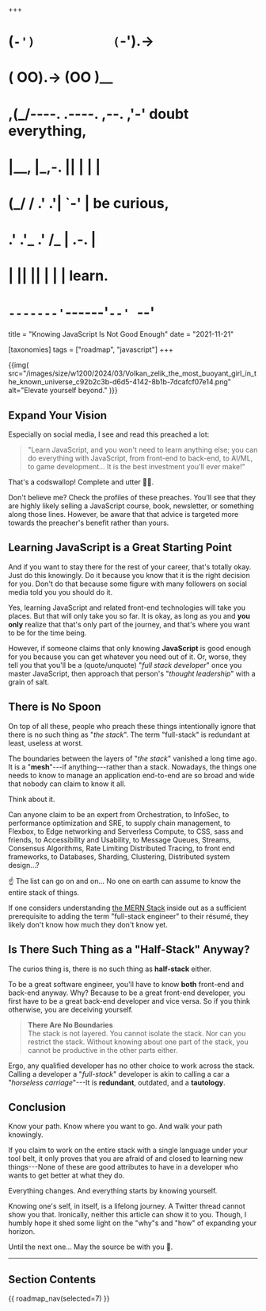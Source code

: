+++
#   (`-')           (`-').->
#   ( OO).->        (OO )__
# ,(_/----. .----. ,--. ,'-' doubt everything,
# |__,    |\_,-.  ||  | |  |
#  (_/   /    .' .'|  `-'  | be curious,
#  .'  .'_  .'  /_ |  .-.  |
# |       ||      ||  | |  | learn.
# `-------'`------'`--' `--'

title = "Knowing JavaScript Is Not Good Enough"
date = "2021-11-21"

[taxonomies]
tags = ["roadmap", "javascript"]
+++


{{img(
  src="/images/size/w1200/2024/03/Volkan_zelik_the_most_buoyant_girl_in_the_known_universe_c92b2c3b-d6d5-4142-8b1b-7dcafcf07e14.png"
  alt="Elevate yourself beyond."
)}}

## Expand Your Vision

Especially on social media, I see and read this preached a lot:

> "Learn JavaScript, and you won't need to learn anything else; you can do
> everything with JavaScript, from front-end to back-end, to AI/ML, to game
> development... It is the best investment you'll ever make!"

That's a codswallop! Complete and utter 🐴💩.

Don't believe me? Check the profiles of these preaches. You'll see that they are
highly likely selling a JavaScript course, book, newsletter, or something along
those lines. However, be aware that that advice is targeted more towards the
preacher's benefit rather than yours.

## Learning JavaScript is a Great Starting Point

And if you want to stay there for the rest of your career, that's totally okay.
Just do this knowingly. Do it because you know that it is the right decision for
you. Don't do that because some figure with many followers on social media told
you you should do it.

Yes, learning JavaScript and related front-end technologies will take you
places. But that will only take you so far. It is okay, as long as you and **you
only** realize that that's only part of the journey, and that's where you want
to be for the time being.

However, if someone claims that only knowing **JavaScript** is good enough for
you because you can get whatever you need out of it. Or, worse, they tell you
that you'll be a (quote/unquote) "*full stack developer*" once you master
JavaScript, then approach that person's "*thought leadership*" with a grain of
salt.

## There is No Spoon

On top of all these, people who preach these things intentionally ignore that
there is no such thing as "_the stack_". The term "full-stack" is redundant at
least, useless at worst.

The boundaries between the layers of "_the stack_" vanished a long time ago. It
is a "**mesh**"---if anything---rather than a stack. Nowadays, the things one
needs to know to manage an application end-to-end are so broad and wide that
nobody can claim to know it all.

Think about it.

Can anyone claim to be an expert from Orchestration, to InfoSec, to performance
optimization and SRE, to supply chain management, to Flexbox, to Edge networking
and Serverless Compute, to CSS, sass and friends, to Accessibility and
Usability, to Message Queues, Streams, Consensus Algorithms, Rate Limiting
Distributed Tracing, to front end frameworks, to Databases, Sharding,
Clustering, Distributed system design...?

☝️ The list can go on and on... No one on earth can assume to know the entire
stack of things.

If one considers
understanding [the MERN Stack][mern] inside out as a sufficient prerequisite 
to adding the term "full-stack engineer" to their résumé, they likely don't 
know how much they don't know yet.

[mern]: https://blog.logrocket.com/mern-stack-tutorial/

## Is There Such Thing as a "Half-Stack" Anyway?

The curios thing is, there is no such thing as **half-stack** either.

To be a great software engineer, you'll have to know **both** front-end and
back-end anyway. Why? Because to be a great front-end developer, you first have
to be a great back-end developer and vice versa. So if you think otherwise, you
are deceiving yourself.

> **There Are No Boundaries**  
> The stack is not layered. You cannot isolate the stack. Nor can you restrict
> the stack. Without knowing about one part of the stack, you cannot be productive
> in the other parts either.

Ergo, any qualified developer has no other choice to work across the stack.
Calling a developer a "*full-stack*" developer is akin to calling a car a 
"*horseless carriage*"---It is **redundant**, outdated, and a **tautology**.

## Conclusion

Know your path. Know where you want to go. And walk your path knowingly.

If you claim to work on the entire stack with a single language under your tool
belt, it only proves that you are afraid of and closed to learning new
things---None of these are good attributes to have in a developer who wants to
get better at what they do.

Everything changes. And everything starts by knowing yourself.

Knowing one's self, in itself, is a lifelong journey. A Twitter thread cannot
show you that. Ironically, neither this article can show it to you. Though, I
humbly hope it shed some light on the "why"s and "how" of expanding your
horizon.

Until the next one... May the source be with you 🦄.

--------

## Section Contents

{{ roadmap_nav(selected=7) }}

